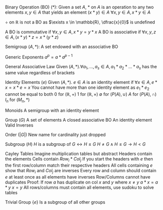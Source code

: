 Binary Operation (BO) $(*)$:
	Given a set $A$,
	 $*$ on $A$ is an operation to any two elements $x, y \in A$ that yields an element $(x*y) \in A$ 
	 $\forall x, y \in A, x*y \in A$

$\div$ on $\mathbb{R}$ is not a BO as $\exists x \in \mathbb{R}, \dfrac{x}{0}$ is undefined

A BO is commutative if $\forall x, y \in A, x *y = y*x$ 
A BO is associative if $\forall x, y, z \in A, (x*y)*z = x*(y*z)$

Semigroup $(A, *)$:
	A set endowed with an associative BO 

Generic Exponents
	$a^p = a * a^{p-1}$

General Associative Law
	Given $(A, *). \forall a_1, \dots, a_s \in A, a_1 * a_2 * \dots * a_s$ has the same value regardless of brackets

Identity Elements $(e)$ 
	Given $(A, *)$. $e \in A$ is an identity element if $\forall x \in A, e*x = x*e = x$
	You cannot have more than one identity element as $e_1 * e_2$ cannot be equal to both
	0 for $(\mathbb{R}, +)$
	1 for $(\mathbb{R}, \times)$
	$\emptyset$ for $(P(A), \cup)$
	$A$ for $(P(A), \cap)$
	$I_n$ for $(M_n, *)$

Monoids
	A semigroup with an identity element

Group $(G)$
	A set of elements
	A closed associative BO
	An identity element
	Valid Inverses

Order $(|G|)$
	New name for cardinality just dropped

Subgroup $(H)$
	$H$ is a subgroup of $G \leftrightarrow H \leq G$ 
	$H \neq G \land H \leq G \to H < G$

Cayley Tables
	Imagine multiplication tables but abstract
	Headers contain the elements
	Cells contain $Row_i * Col_j$ 
	If you start the headers with $e$ then the first row/column match their respective headers
	All cells containing $e$ show that $Row_i$ and $Col_j$ are inverses
	Every row and column should contain $e$ at least once as all elements have inverses
	Row/Columns cannot have duplicates
		Proof:
			If row $a$ has duplicate on col $x$ and $y$ where $x \neq y$ 
			$a * x = a* y$
			$x = y$
	All rows/columns must contain all elements, use sudoku to solve tables

Trivial Group
	$\{e\}$
	Is a subgroup of all other groups
